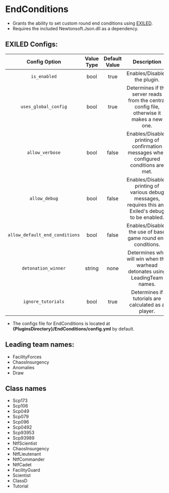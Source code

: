 # EndConditions
- Grants the ability to set custom round end conditions using [EXILED](https://github.com/galaxy119/EXILED/).
- Requires the included Newtonsoft.Json.dll as a dependency.

## EXILED Configs:
| Config Option | Value Type | Default Value | Description |
|:------------------------:|:----------:|:-------------:|:------------------------------------------:|
| `is_enabled` | bool | true | Enables/Disables the plugin. |
| `uses_global_config` | bool | true | Determines if the server reads from the central config file, otherwise it makes a new one. |
| `allow_verbose` | bool | false | Enables/Disables printing of confirmation messages when configured conditions are met. |
| `allow_debug` | bool | false | Enables/Disables printing of various debug messages, requires this and Exiled's debug to be enabled. |
| `allow_default_end_conditions` | bool | false | Enables/Disables the use of base game round end conditions. |
| `detonation_winner` | string | none | Determines who will win when the warhead detonates using LeadingTeam names. |
| `ignore_tutorials` | bool | true | Determines if tutorials are calculated as a player. |

- The configs file for EndConditions is located at __{PluginsDirectory}/EndConditions/config.yml__ by default.

## Leading team names:
- FacilityForces
- ChaosInsurgency
- Anomalies
- Draw

## Class names
- Scp173
- Scp106
- Scp049
- Scp079
- Scp096
- Scp0492
- Scp93953
- Scp93989
- NtfScientist
- ChaosInsurgency
- NtfLieutenant
- NtfCommander
- NtfCadet
- FacilityGuard
- Scientist
- ClassD
- Tutorial